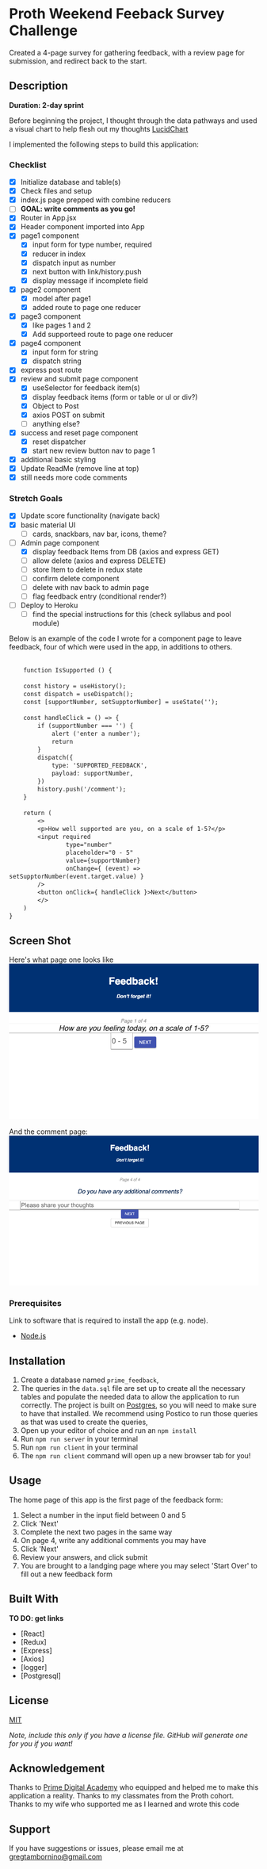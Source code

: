 # Proth Weekend Feeback Survey Challenge

Created a 4-page survey for gathering feedback, with a review page for submission, and redirect back to the start.

## Description

__Duration: 2-day sprint__

Before beginning the project, I thought through the data pathways and used a visual chart to help flesh out my thoughts [LucidChart](https://lucid.app/lucidchart/938a8683-1062-4b0d-a7f4-cedf301ba500/edit?view_items=VrncJSMH1AkJ&invitationId=inv_e9026113-ea6a-45ce-b2ce-f65ed9d0c22a)

I implemented the following steps to build this application:

### Checklist 

- [x] Initialize database and table(s)
- [x] Check files and setup
- [x] index.js page prepped with combine reducers
- [ ] **GOAL: write comments as you go!**
- [x] Router in App.jsx
- [x] Header component imported into App
- [x] page1 component
    - [x] input form for type number, required
    - [x] reducer in index
    - [x] dispatch input as number
    - [x] next button with link/history.push
    - [x] display message if incomplete field
- [x] page2 component
    - [x] model after page1
    - [x] added route to page one reducer
- [x] page3 component
    - [x] like pages 1 and 2
    - [x] Add supporteed route to page one reducer
- [x] page4 component
    - [x] input form for string
    - [x] dispatch string
- [x] express post route
- [x] review and submit page component
    - [x] useSelector for feedback item(s)
    - [x] display feedback items (form or table or ul or div?)
    - [x] Object to Post
    - [x] axios POST on submit
    - [ ] anything else?
- [x] success and reset page component
    - [x] reset dispatcher
    - [x] start new review button nav to page 1
- [x] additional basic styling
- [x] Update ReadMe (remove line at top)
- [x] still needs more code comments

### Stretch Goals 

- [x] Update score functionality (navigate back)
- [x] basic material UI
    - [ ] cards, snackbars, nav bar, icons, theme?
- [ ] Admin page component
    - [x] display feedback Items from DB (axios and express GET)
    - [ ] allow delete (axios and express DELETE)
    - [ ] store Item to delete in redux state
    - [ ] confirm delete component 
    - [ ] delete with nav back to admin page
    - [ ] flag feedback entry (conditional render?)
- [ ] Deploy to Heroku
    - [ ] find the special instructions for this (check syllabus and pool module)

Below is an example of the code I wrote for a component page to leave feedback, four of which were used in the app, in additions to others.

``` // Check out this code 
 
    function IsSupported () {

    const history = useHistory();
    const dispatch = useDispatch();
    const [supportNumber, setSupptorNumber] = useState('');

    const handleClick = () => {
        if (supportNumber === '') {
            alert ('enter a number');
            return
        }
        dispatch({
            type: 'SUPPORTED_FEEDBACK',
            payload: supportNumber,
        })
        history.push('/comment');
    }

    return (
        <>
        <p>How well supported are you, on a scale of 1-5?</p>
        <input required 
                type="number"
                placeholder="0 - 5"
                value={supportNumber}
                onChange={ (event) => setSupptorNumber(event.target.value) }
        />
        <button onClick={ handleClick }>Next</button>
        </>
    )
}
```

## Screen Shot

Here's what page one looks like 
![PageOne](./public/images/Page1.png)

And the comment page: 
![CommentsPage](./public/images/Page4.png)

### Prerequisites

Link to software that is required to install the app (e.g. node).

- [Node.js](https://nodejs.org/en/)

## Installation

1. Create a database named `prime_feedback`,
2. The queries in the `data.sql` file are set up to create all the necessary tables and populate the needed data to allow the application to run correctly. The project is built on [Postgres](https://www.postgresql.org/download/), so you will need to make sure to have that installed. We recommend using Postico to run those queries as that was used to create the queries, 
3. Open up your editor of choice and run an `npm install`
4. Run `npm run server` in your terminal
5. Run `npm run client` in your terminal
6. The `npm run client` command will open up a new browser tab for you!

## Usage
The home page of this app is the first page of the feedback form:

1. Select a number in the input field between 0 and 5
2. Click 'Next'
3. Complete the next two pages in the same way
4. On page 4, write any additional comments you may have
5. Click 'Next'
6. Review your answers, and click submit
7. You are brought to a landging page where you may select 'Start Over' to fill out a new feedback form


## Built With

__TO DO: get links__
- [React]
- [Redux]
- [Express]
- [Axios]
- [logger]
- [Postgresql]

## License
[MIT](https://choosealicense.com/licenses/mit/)

_Note, include this only if you have a license file. GitHub will generate one for you if you want!_

## Acknowledgement
Thanks to [Prime Digital Academy](www.primeacademy.io) who equipped and helped me to make this application a reality. Thanks to my classmates from the Proth cohort. Thanks to my wife who supported me as I learned and wrote this code

## Support
If you have suggestions or issues, please email me at [gregtambornino@gmail.com](www.google.com)

